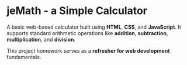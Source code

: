 # jeMath - a Simple Calculator

A basic web-based calculator built using **HTML**, **CSS**, and **JavaScript**. It supports standard arithmetic operations like **addition**, **subtraction**, **multiplication**, and **division**.  

This project homework serves as a **refresher for web development** fundamentals.
